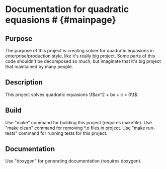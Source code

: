 # Documentation for quadratic equasions # {#mainpage}

## Purpose

The purpose of this project is creating solver for quadratic equasions in enterprise/production style, like it's really big project. Some parts of this code shouldn't be decomposed so much, but imaginate that it's big project that maintained by many people.

## Description

This project solves quadratic equasions \f$ax^2 + bx + c = 0\f$.

## Build

Use "make" command for building this project (requires makefile). 
Use "make clean" command for removing *.o files in project.
Use "make run-tests" command for running tests for this project.

## Documentation

Use "doxygen" for generating documentation (requires doxygen).